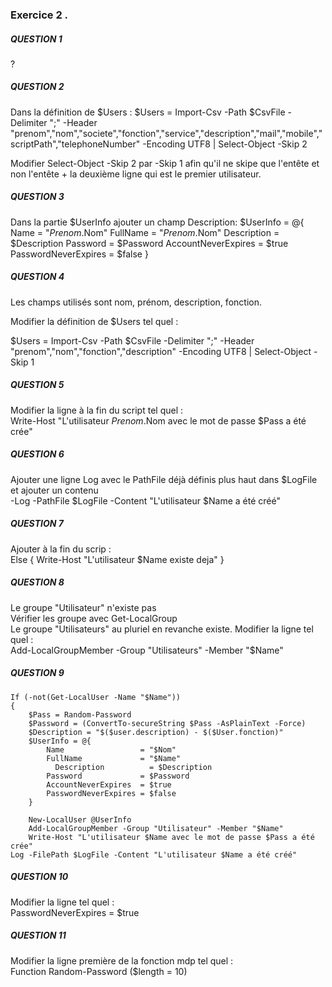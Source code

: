 ### Exercice 2 .

##### QUESTION 1  

?  

##### QUESTION 2   

Dans la définition de $Users : 
$Users = Import-Csv -Path $CsvFile -Delimiter ";" -Header "prenom","nom","societe","fonction","service","description","mail","mobile","scriptPath","telephoneNumber" -Encoding UTF8  | Select-Object -Skip 2  

Modifier Select-Object -Skip 2 par -Skip 1 afin qu'il ne skipe que l'entête et non l'entête + la deuxième ligne qui est le premier utilisateur.  

##### QUESTION 3 
Dans la partie $UserInfo ajouter un champ Description:
  $UserInfo = @{
            Name                 = "$Prenom.$Nom"
            FullName             = "$Prenom.$Nom"
	    Description          = $Description
	Password             = $Password
            AccountNeverExpires  = $true
            PasswordNeverExpires = $false
        }

##### QUESTION 4   
Les champs utilisés sont nom, prénom, description, fonction.   

Modifier la définition de $Users tel quel :   

$Users = Import-Csv -Path $CsvFile -Delimiter ";" -Header "prenom","nom","fonction","description" -Encoding UTF8  | Select-Object -Skip 1  

##### QUESTION 5   

Modifier la ligne à la fin du script tel quel :   
 Write-Host "L'utilisateur $Prenom.$Nom avec le mot de passe $Pass a été crée"  

##### QUESTION 6  

Ajouter une ligne Log avec le PathFile déjà définis plus haut dans $LogFile et ajouter un contenu   
-Log -PathFile $LogFile -Content "L'utilisateur $Name a été créé"  

##### QUESTION 7  

Ajouter à la fin du scrip :  
Else {
	Write-Host "L'utilisateur $Name existe deja"
    }  

##### QUESTION 8   

Le groupe "Utilisateur" n'existe pas  
Vérifier les groupe avec Get-LocalGroup  
Le groupe "Utilisateurs" au pluriel en revanche existe. Modifier la ligne tel quel :   
Add-LocalGroupMember -Group "Utilisateurs" -Member "$Name"  

##### QUESTION 9   

    If (-not(Get-LocalUser -Name "$Name"))  
    {  
        $Pass = Random-Password  
        $Password = (ConvertTo-secureString $Pass -AsPlainText -Force)  
        $Description = "$($user.description) - $($User.fonction)"  
        $UserInfo = @{  
            Name                 = "$Nom"  
            FullName             = "$Name"  
	          Description          = $Description  
            Password             = $Password   
            AccountNeverExpires  = $true  
            PasswordNeverExpires = $false  
        }  

        New-LocalUser @UserInfo  
        Add-LocalGroupMember -Group "Utilisateur" -Member "$Name"  
        Write-Host "L'utilisateur $Name avec le mot de passe $Pass a été crée"  
	Log -FilePath $LogFile -Content "L'utilisateur $Name a été créé"  

##### QUESTION 10   

Modifier la ligne tel quel :  
PasswordNeverExpires = $true  

##### QUESTION 11 

Modifier la ligne première de la fonction mdp tel quel :  
Function Random-Password ($length = 10)  



